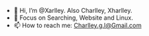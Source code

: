 - 👋 Hi, I’m @Xarlley. Also Charlley, Xharlley.
- 👀 Focus on Searching, Website and Linux.
- 📫 How to reach me: Charlley.g.l@Gmail.com 

<!---
Xarlley/Xarlley is a ✨ special ✨ repository because its `README.md` (this file) appears on your GitHub profile.
You can click the Preview link to take a look at your changes.
--->
